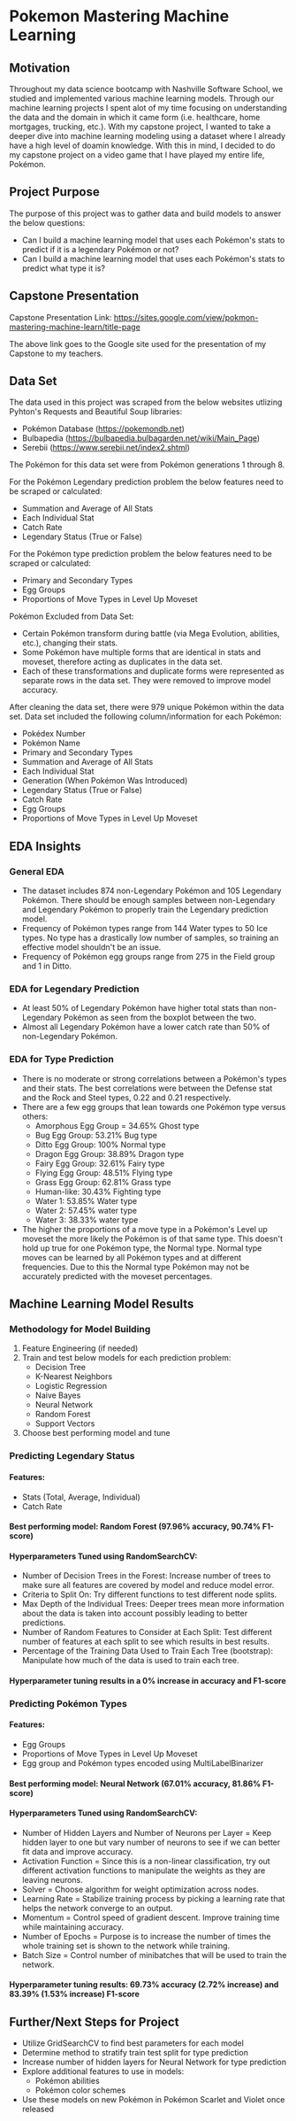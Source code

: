 # Pokemon Mastering Machine Learning

## Motivation
Throughout my data science bootcamp with Nashville Software School, we studied and implemented various machine learning models. Through our machine learning projects I spent alot of my time focusing on understanding the data and the domain in which it came form (i.e. healthcare, home mortgages, trucking, etc.). With my capstone project, I wanted to take a deeper dive into machine learning modeling using a dataset where I already have a high level of doamin knowledge. With this in mind, I decided to do my capstone project on a video game that I have played my entire life, Pokémon.

## Project Purpose
The purpose of this project was to gather data and build models to answer the below questions:
- Can I build a machine learning model that uses each Pokémon's stats to predict if it is a legendary Pokémon or not?
- Can I build a machine learning model that uses each Pokémon's stats to predict what type it is?

## Capstone Presentation
Capstone Presentation Link: https://sites.google.com/view/pokmon-mastering-machine-learn/title-page

The above link goes to the Google site used for the presentation of my Capstone to my teachers.

## Data Set
The data used in this project was scraped from the below websites utlizing Pyhton's Requests and Beautiful Soup libraries:
- Pokémon Database (https://pokemondb.net)
- Bulbapedia (https://bulbapedia.bulbagarden.net/wiki/Main_Page)
- Serebii (https://www.serebii.net/index2.shtml)
 
The Pokémon for this data set were from Pokémon generations 1 through 8.

For the Pokémon Legendary prediction problem the below features need to be scraped or calculated:
- Summation and Average of All Stats
- Each Individual Stat
- Catch Rate
- Legendary Status (True or False)

For the Pokémon type prediction problem the below features need to be scraped or calculated:
- Primary and Secondary Types
- Egg Groups
- Proportions of Move Types in Level Up Moveset

Pokémon Excluded from Data Set:
- Certain Pokémon transform during battle (via Mega Evolution, abilities, etc.), changing their stats.
- Some Pokémon have multiple forms that are identical in stats and moveset, therefore acting as duplicates in the data set.
- Each of these transformations and duplicate forms were represented as separate rows in the data set. They were removed to improve model accuracy.

After cleaning the data set, there were 979 unique Pokémon within the data set. Data set included the following column/information for each Pokémon:
- Pokédex Number
- Pokémon Name
- Primary and Secondary Types
- Summation and Average of All Stats
- Each Individual Stat
- Generation (When Pokémon Was Introduced)
- Legendary Status (True or False)
- Catch Rate
- Egg Groups
- Proportions of Move Types in Level Up Moveset 

## EDA Insights
### General EDA
- The dataset includes 874 non-Legendary Pokémon and 105 Legendary Pokémon. There should be enough samples between non-Legendary and Legendary Pokémon to properly train the Legendary prediction model.
- Frequency of Pokémon types range from 144 Water types to 50 Ice types. No type has a drastically low number of samples, so training an effective model shouldn't be an issue.
- Frequency of Pokémon egg groups range from 275 in the Field group and 1 in Ditto.

### EDA for Legendary Prediction
- At least 50% of Legendary Pokémon have higher total stats than non-Legendary Pokémon as seen from the boxplot between the two.
- Almost all Legendary Pokémon have a lower catch rate than 50% of non-Legendary Pokémon.

### EDA for Type Prediction
- There is no moderate or strong correlations between a Pokémon's types and their stats. The best correlations were between the Defense stat and the Rock and Steel types, 0.22 and 0.21 respectively.
- There are a few egg groups that lean towards one Pokémon type versus others:
    - Amorphous Egg Group = 34.65% Ghost type
    - Bug Egg Group: 53.21% Bug type
    - Ditto Egg Group: 100% Normal type
    - Dragon Egg Group: 38.89% Dragon type
    - Fairy Egg Group: 32.61% Fairy type
    - Flying Egg Group: 48.51% Flying type
    - Grass Egg Group: 62.81% Grass type
    - Human-like: 30.43% Fighting type
    - Water 1: 53.85% Water type 
    - Water 2: 57.45% water type
    - Water 3: 38.33% water type
- The higher the proportions of a move type in a Pokémon's Level up moveset the more likely the Pokémon is of that same type. This doesn't hold up true for one Pokémon type, the Normal type. Normal type moves can be learned by all Pokémon types and at different frequencies. Due to this the Normal type Pokémon may not be accurately predicted with the moveset percentages.

## Machine Learning Model Results
### Methodology for Model Building
1. Feature Engineering (if needed)
2. Train and test below models for each prediction problem:
    - Decision Tree
    - K-Nearest Neighbors
    - Logistic Regression
    - Naive Bayes
    - Neural Network
    - Random Forest
    - Support Vectors
3.  Choose best performing model and tune

### Predicting Legendary Status
#### Features:
- Stats (Total, Average, Individual)
- Catch Rate

#### Best performing model: Random Forest (97.96% accuracy, 90.74% F1-score)

#### Hyperparameters Tuned using RandomSearchCV: 
- Number of Decision Trees in the Forest: Increase number of trees to make sure all features are covered by model and reduce model error.
- Criteria to Split On: Try different functions to test different node splits.
- Max Depth of the Individual Trees: Deeper trees mean more information about the data is taken into account possibly leading to better predictions.
- Number of Random Features to Consider at Each Split: Test different number of features at each split to see which results in best results.
- Percentage of the Training Data Used to Train Each Tree (bootstrap): Manipulate how much of the data is used to train each tree.

#### Hyperparameter tuning results in a 0% increase in accuracy and F1-score

### Predicting Pokémon Types
#### Features:
- Egg Groups
- Proportions of Move Types in Level Up Moveset
- Egg group and Pokémon types encoded using MultiLabelBinarizer

#### Best performing model: Neural Network (67.01% accuracy, 81.86% F1-score)

#### Hyperparameters Tuned using RandomSearchCV: 
- Number of Hidden Layers and Number of Neurons per Layer = Keep hidden layer to one but vary number of neurons to see if we can better fit data and improve accuracy.
- Activation Function = Since this is a non-linear classification, try out different activation functions to manipulate the weights as they are leaving neurons. 
- Solver = Choose algorithm for weight optimization across nodes. 
- Learning Rate = Stabilize training process by picking a learning rate that helps the network converge to an output. 
- Momentum = Control speed of gradient descent. Improve training time while maintaining accuracy. 
- Number of Epochs = Purpose is to increase the number of times the whole training set is shown to the network while training. 
- Batch Size = Control number of minibatches that will be used to train the network.

#### Hyperparameter tuning results: 69.73% accuracy (2.72% increase) and 83.39% (1.53% increase) F1-score

## Further/Next Steps for Project
- Utilize GridSearchCV to find best parameters for each model
- Determine method to stratify train test split for type prediction
- Increase number of hidden layers for Neural Network for type prediction
- Explore additional features to use in models:
    - Pokémon abilities
    - Pokémon color schemes
- Use these models on new Pokémon in Pokémon Scarlet and Violet once released